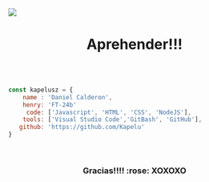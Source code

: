 
<img src="https://github.com/Kapelu/Kapelu/blob/main/images/png/kape.png?w=1200"/>
<h1 align="center">Aprehender!!!</h1>


 



<br/>
<br/>

```javascript
const kapelusz = {
    name : 'Daniel Calderon',
    henry: 'FT-24b'
     code: ['Javascript', 'HTML', 'CSS', 'NodeJS'],
    tools: ['Visual Studio Code','GitBash', 'GitHub'],
   github: 'https://github.com/Kapelu'
}
```
<br/>
<p align="center">
<h3 align="center">Gracias!!!!  :rose:   XOXOXO
